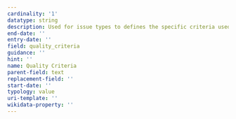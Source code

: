 ```yaml
---
cardinality: '1'
datatype: string
description: Used for issue types to defines the specific criteria used to evaluate or measure quality
end-date: ''
entry-date: ''
field: quality_criteria
guidance: ''
hint: ''
name: Quality Criteria
parent-field: text
replacement-field: ''
start-date: ''
typology: value
uri-template: ''
wikidata-property: ''
---
```

